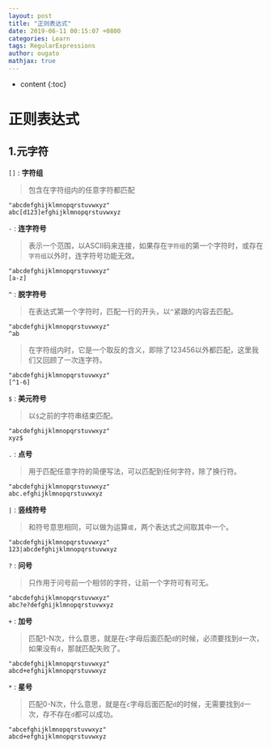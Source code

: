 ```yaml
---
layout: post
title: "正则表达式"
date: 2019-06-11 00:15:07 +0800
categories: Learn
tags: RegularExpressions
author: ougato
mathjax: true
---
```


* content
{:toc}




# 正则表达式

## 1.元字符<Metacharacters>

`[]` : **字符组**
> 包含在字符组内的任意字符都匹配
```
"abcdefghijklmnopqrstuvwxyz"
abc[d123]efghijklmnopqrstuvwxyz
```

`-` : **连字符号**
> 表示一个范围，以ASCII码来连接，如果存在`字符组`的第一个字符时，或存在`字符组`以外时，连字符号功能无效。

```
"abcdefghijklmnopqrstuvwxyz"
[a-z]
```

`^` : **脱字符号**
> 在表达式第一个字符时，匹配一行的开头，以`^`紧跟的内容去匹配。
```
"abcdefghijklmnopqrstuvwxyz"
^ab
```
> 在字符组内时，它是一个取反的含义，即除了123456以外都匹配，这里我们又回顾了一次连字符。
```
"abcdefghijklmnopqrstuvwxyz"
[^1-6]
```

`$` : **美元符号**
> 以`$`之前的字符串结束匹配。
```
"abcdefghijklmnopqrstuvwxyz"
xyz$
```

`.` : **点号**
> 用于匹配任意字符的简便写法，可以匹配到任何字符，除了换行符。
```
"abcdefghijklmnopqrstuvwxyz"
abc.efghijklmnopqrstuvwxyz
```

`|` : **竖线符号**
> 和符号意思相同，可以做为运算`或`，两个表达式之间取其中一个。
```
"abcdefghijklmnopqrstuvwxyz"
123|abcdefghijklmnopqrstuvwxyz
```

`?` : **问号**
> 只作用于问号前一个相邻的字符，让前一个字符可有可无。
```
"abcdefghijklmnopqrstuvwxyz"
abc?e?defghijklmnopqrstuvwxyz
```

`+` : **加号**
> 匹配1-N次，什么意思，就是在`c`字母后面匹配`d`的时候，必须要找到`d`一次，如果没有`d`，那就匹配失败了。
```
"abcdefghijklmnopqrstuvwxyz"
abcd+efghijklmnopqrstuvwxyz
```

`*` : **星号**
> 匹配0-N次，什么意思，就是在`c`字母后面匹配`d`的时候，无需要找到`d`一次，存不存在`d`都可以成功。
```
"abcefghijklmnopqrstuvwxyz"
abcd+efghijklmnopqrstuvwxyz
```